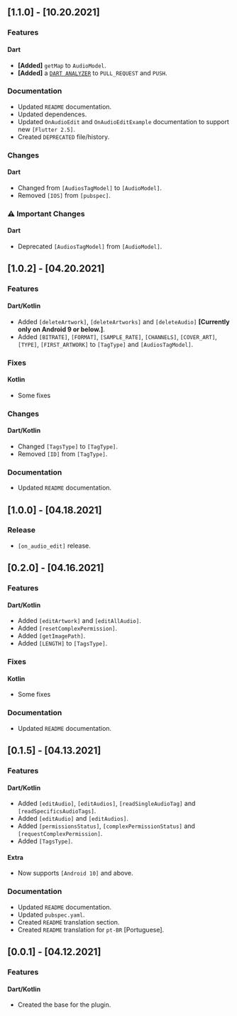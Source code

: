 ## [1.1.0] - [10.20.2021]
### Features
#### Dart
- **[Added]** `getMap` to `AudioModel`.
- **[Added]** a [`DART ANALYZER`](https://github.com/axel-op/dart-package-analyzer/) to `PULL_REQUEST` and `PUSH`.

### Documentation
- Updated `README` documentation.
- Updated dependences.
- Updated `OnAudioEdit` and `OnAudioEditExample` documentation to support new `[Flutter 2.5]`.
- Created `DEPRECATED` file/history.

### Changes
#### Dart
- Changed from `[AudiosTagModel]` to `[AudioModel]`.
- Removed `[IOS]` from `[pubspec]`.

### ⚠ Important Changes
#### Dart
- Deprecated `[AudiosTagModel]` from `[AudioModel]`.

## [1.0.2] - [04.20.2021]
### Features
#### Dart/Kotlin
- Added `[deleteArtwork]`, `[deleteArtworks]` and `[deleteAudio]` **[Currently only on Android 9 or below.]**.
- Added `[BITRATE]`, `[FORMAT]`, `[SAMPLE_RATE]`, `[CHANNELS]`, `[COVER_ART]`, `[TYPE]`, `[FIRST_ARTWORK]` to `[TagType]` and `[AudiosTagModel]`.

### Fixes
#### Kotlin
- Some fixes

### Changes
#### Dart/Kotlin
- Changed `[TagsType]` to `[TagType]`.
- Removed `[ID]` from `[TagType]`.

### Documentation
- Updated `README` documentation.

## [1.0.0] - [04.18.2021]
### Release

- `[on_audio_edit]` release.

## [0.2.0] - [04.16.2021]
### Features
#### Dart/Kotlin
- Added `[editArtwork]` and `[editAllAudio]`.
- Added `[resetComplexPermission]`.
- Added `[getImagePath]`.
- Added `[LENGTH]` to `[TagsType]`.

### Fixes
#### Kotlin
- Some fixes

### Documentation
- Updated `README` documentation.

## [0.1.5] - [04.13.2021]
### Features
#### Dart/Kotlin
- Added `[editAudio]`, `[editAudios]`, `[readSingleAudioTag]` and `[readSpecificsAudioTags]`.
- Added `[editAudio]` and `[editAudios]`.
- Added `[permissionsStatus]`, `[complexPermissionStatus]` and `[requestComplexPermission]`.
- Added `[TagsType]`.

#### Extra
- Now supports `[Android 10]` and above.

### Documentation
- Updated `README` documentation.
- Updated `pubspec.yaml`.
- Created `README` translation section.
- Created `README` translation for `pt-BR` [Portuguese].

## [0.0.1] - [04.12.2021]
### Features
#### Dart/Kotlin
- Created the base for the plugin.

<!-- 
## [Version] - [Date]
### Features
- TODO

### Fixes
- TODO

### Documentation
- TODO

### Changes
- TODO

### ⚠ Important Changes
#### @**Deprecated**
- TODO
 -->

<!-- 
 https://github.com/LucasPJS/on_audio_query/issues/
 - **[Added]** (Text)- [#Issue](Link)
 - **[Fixed]** (Text)- [#Issue](Link)
 - **[Changed]** (Text)- [#Issue](Link)
-->
